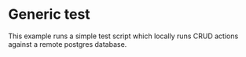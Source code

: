 # Generic test

This example runs a simple test script which locally runs CRUD actions against a remote postgres database.
